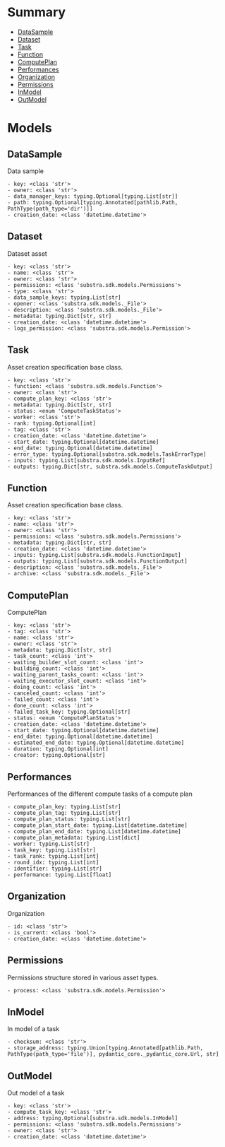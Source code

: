# Summary

- [DataSample](#DataSample)
- [Dataset](#Dataset)
- [Task](#Task)
- [Function](#Function)
- [ComputePlan](#ComputePlan)
- [Performances](#Performances)
- [Organization](#Organization)
- [Permissions](#Permissions)
- [InModel](#InModel)
- [OutModel](#OutModel)


# Models

## DataSample
Data sample
```text
- key: <class 'str'>
- owner: <class 'str'>
- data_manager_keys: typing.Optional[typing.List[str]]
- path: typing.Optional[typing.Annotated[pathlib.Path, PathType(path_type='dir')]]
- creation_date: <class 'datetime.datetime'>
```

## Dataset
Dataset asset
```text
- key: <class 'str'>
- name: <class 'str'>
- owner: <class 'str'>
- permissions: <class 'substra.sdk.models.Permissions'>
- type: <class 'str'>
- data_sample_keys: typing.List[str]
- opener: <class 'substra.sdk.models._File'>
- description: <class 'substra.sdk.models._File'>
- metadata: typing.Dict[str, str]
- creation_date: <class 'datetime.datetime'>
- logs_permission: <class 'substra.sdk.models.Permission'>
```

## Task
Asset creation specification base class.
```text
- key: <class 'str'>
- function: <class 'substra.sdk.models.Function'>
- owner: <class 'str'>
- compute_plan_key: <class 'str'>
- metadata: typing.Dict[str, str]
- status: <enum 'ComputeTaskStatus'>
- worker: <class 'str'>
- rank: typing.Optional[int]
- tag: <class 'str'>
- creation_date: <class 'datetime.datetime'>
- start_date: typing.Optional[datetime.datetime]
- end_date: typing.Optional[datetime.datetime]
- error_type: typing.Optional[substra.sdk.models.TaskErrorType]
- inputs: typing.List[substra.sdk.models.InputRef]
- outputs: typing.Dict[str, substra.sdk.models.ComputeTaskOutput]
```

## Function
Asset creation specification base class.
```text
- key: <class 'str'>
- name: <class 'str'>
- owner: <class 'str'>
- permissions: <class 'substra.sdk.models.Permissions'>
- metadata: typing.Dict[str, str]
- creation_date: <class 'datetime.datetime'>
- inputs: typing.List[substra.sdk.models.FunctionInput]
- outputs: typing.List[substra.sdk.models.FunctionOutput]
- description: <class 'substra.sdk.models._File'>
- archive: <class 'substra.sdk.models._File'>
```

## ComputePlan
ComputePlan
```text
- key: <class 'str'>
- tag: <class 'str'>
- name: <class 'str'>
- owner: <class 'str'>
- metadata: typing.Dict[str, str]
- task_count: <class 'int'>
- waiting_builder_slot_count: <class 'int'>
- building_count: <class 'int'>
- waiting_parent_tasks_count: <class 'int'>
- waiting_executor_slot_count: <class 'int'>
- doing_count: <class 'int'>
- canceled_count: <class 'int'>
- failed_count: <class 'int'>
- done_count: <class 'int'>
- failed_task_key: typing.Optional[str]
- status: <enum 'ComputePlanStatus'>
- creation_date: <class 'datetime.datetime'>
- start_date: typing.Optional[datetime.datetime]
- end_date: typing.Optional[datetime.datetime]
- estimated_end_date: typing.Optional[datetime.datetime]
- duration: typing.Optional[int]
- creator: typing.Optional[str]
```

## Performances
Performances of the different compute tasks of a compute plan
```text
- compute_plan_key: typing.List[str]
- compute_plan_tag: typing.List[str]
- compute_plan_status: typing.List[str]
- compute_plan_start_date: typing.List[datetime.datetime]
- compute_plan_end_date: typing.List[datetime.datetime]
- compute_plan_metadata: typing.List[dict]
- worker: typing.List[str]
- task_key: typing.List[str]
- task_rank: typing.List[int]
- round_idx: typing.List[int]
- identifier: typing.List[str]
- performance: typing.List[float]
```

## Organization
Organization
```text
- id: <class 'str'>
- is_current: <class 'bool'>
- creation_date: <class 'datetime.datetime'>
```

## Permissions
Permissions structure stored in various asset types.
```text
- process: <class 'substra.sdk.models.Permission'>
```

## InModel
In model of a task
```text
- checksum: <class 'str'>
- storage_address: typing.Union[typing.Annotated[pathlib.Path, PathType(path_type='file')], pydantic_core._pydantic_core.Url, str]
```

## OutModel
Out model of a task
```text
- key: <class 'str'>
- compute_task_key: <class 'str'>
- address: typing.Optional[substra.sdk.models.InModel]
- permissions: <class 'substra.sdk.models.Permissions'>
- owner: <class 'str'>
- creation_date: <class 'datetime.datetime'>
```

